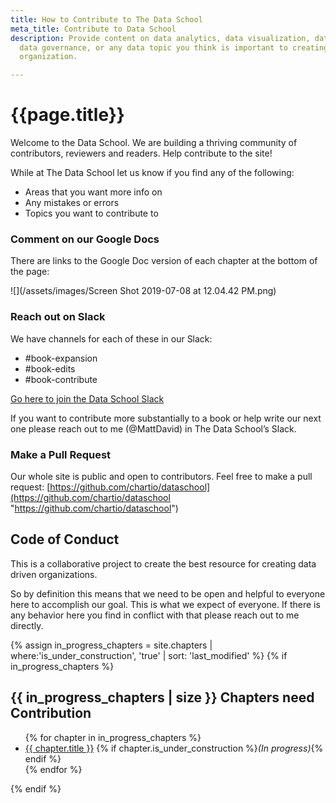 ```yaml
---
title: How to Contribute to The Data School
meta_title: Contribute to Data School
description: Provide content on data analytics, data visualization, data modeling,
  data governance, or any data topic you think is important to creating a data driven
  organization.

---
```

<h1 class="title centered mb-5">{{page.title}}</h1>

Welcome to the Data School.  We are building a thriving community of contributors, reviewers and readers. Help contribute to the site!

While at The Data School let us know if you find any of the following:

* Areas that you want more info on
* Any mistakes or errors
* Topics you want to contribute to

### Comment on our Google Docs

There are links to the Google Doc version of each chapter at the bottom of the page:

![](/assets/images/Screen Shot 2019-07-08 at 12.04.42 PM.png)

### Reach out on Slack

We have channels for each of these in our Slack:

* #book-expansion
* #book-edits
* #book-contribute

[Go here to join the Data School Slack](https://join.slack.com/t/thedataschool/shared_invite/enQtNjAyMTM1MTk1MzQ4LWVhNGQ5NWE1NzBiMTYyZDAxMTA0OWEwZTg5NDQ4MTA2YTIwZWEzMTBiNGNkZmFhODEzNGZmYTBjYzk1NjMyZTY)

If you want to contribute more substantially to a book or help write our next one please reach out to me (@MattDavid) in The Data School’s Slack.

### Make a Pull Request

Our whole site is public and open to contributors. Feel free to make a pull request: [https://github.com/chartio/dataschool](https://github.com/chartio/dataschool "https://github.com/chartio/dataschool")

## Code of Conduct

This is a collaborative project to create the best resource for creating data driven organizations.

So by definition this means that we need to be open and helpful to everyone here to accomplish our goal. This is what we expect of everyone. If there is any behavior here you find in conflict with that please reach out to me directly.



{% assign in_progress_chapters = site.chapters | where:'is_under_construction', 'true' | sort: 'last_modified' %}
{% if in_progress_chapters %}
  <h2 class="mt-5">{{ in_progress_chapters | size }} Chapters need Contribution</h2>
  <ul>
  {% for chapter in in_progress_chapters %}
    <li class="mb-2">
     <a href="{{ chapter.url }}">{{ chapter.title }}</a> {% if chapter.is_under_construction %}<em>(In progress)</em>{% endif %}
    </li>
  {% endfor %}
  </ul>
{% endif %}
